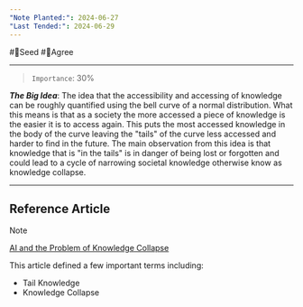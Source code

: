```yaml
---
"Note Planted:": 2024-06-27
"Last Tended:": 2024-06-29
---
```

#🌱Seed  #🙂Agree
****
> `Importance`: 30%
 
***The Big Idea***: The idea that the accessibility and accessing of knowledge can be roughly quantified using the bell curve of a normal distribution. What this means is that as a society the more accessed a piece of knowledge is the easier it is to access again. This puts the most accessed knowledge in the body of the curve leaving the "tails" of the curve less accessed and harder to find in the future. The main observation from this idea is that knowledge that is "in the tails" is in danger of being lost or forgotten and could lead to a cycle of narrowing societal knowledge otherwise know as knowledge collapse.

****

## Reference Article
>[!Note]
>[AI and the Problem of Knowledge Collapse](https://www.zotero.org/groups/5532360/concord_grape_library/items/L227XJDD/attachment/XFQCQEIP/reader)
>
>This article defined a few important terms including:
>- Tail Knowledge
>- Knowledge Collapse